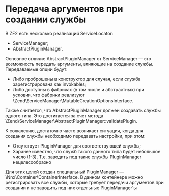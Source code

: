 # Передача аргументов при создании службы

В ZF2 есть несколько реализаций ServiceLocator:

- ServiceManager;
- AbstractPluginManager.

Основное отличие AbstractPluginManager от ServiceManager — это возможность передать аргументы, влияющие на создание службы.
Передаваемые опции будут:
- Либо проброшены в конструктор для случая, если служба зарегистрирована как invokables;
- Либо доступны в фабриках (в том числе и абстрактных) при условии, что фабрики реализуют \Zend\ServiceManager\MutableCreationOptionsInterface.

Также считается, что AbstractPluginManager должен создавать службы одного типа. Это достигается за счет метода 
\Zend\ServiceManager\AbstractPluginManager::validatePlugin.

К сожалению, достаточно часто возникает ситуация, когда для создания службы необходимо передавать настройки, при этом:

- Отсутствует PluginManager для соответствующей службы;
- Заранее известно, что служб такого данного типа будет небольшое число (1-3). Т.е. заводить под такие службы PluginManager нецелесообразно

Для этих целей создан специальный PluginManager — \Nnx\Container\ContainerInterface. В данном контейнере можно регистрировать все службы, которые требует передачи аргументов при создании и не заводить под них отдельные PluginManager'ы
